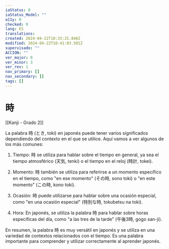 ```yaml
---
iaStatus: 0
iaStatus_Model: ""
a11y: 0
checked: 0
lang: ES
translations: 
created: 2024-04-22T10:33:25.846Z
modified: 2024-04-22T10:41:03.501Z
supervisado: ""
ACCION: ""
ver_major: 0
ver_minor: 3
ver_rev: 1
nav_primary: []
nav_secondary: []
tags: []
---
```

# 時

[[Kanji - Grado 2]]

La palabra 時 (とき, toki) en japonés puede tener varios significados dependiendo del contexto en el que se utilice. Aquí vamos a ver algunos de los más comunes:

1. Tiempo: 時 se utiliza para hablar sobre el tiempo en general, ya sea el tiempo atmosférico (天気, tenki) o el tiempo en el reloj (時計, tokei).

2. Momento: 時 también se utiliza para referirse a un momento específico en el tiempo, como "en ese momento" (その時, sono toki) o "en este momento" (この時, kono toki).

3. Ocasión: 時 puede utilizarse para hablar sobre una ocasión especial, como "en una ocasión especial" (特別な時, tokubetsu na toki).

4. Hora: En japonés, se utiliza la palabra 時 para hablar sobre horas específicas del día, como "a las tres de la tarde" (午後3時, gogo san-ji).

En resumen, la palabra 時 es muy versátil en japonés y se utiliza en una variedad de contextos relacionados con el tiempo. Es una palabra importante para comprender y utilizar correctamente al aprender japonés.
